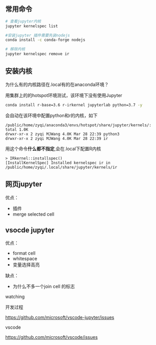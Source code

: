 ## 常用命令

```bash
# 查看jupyter内核
jupyter kernelspec list

#安装jupyter 插件需要先装nodejs
conda install -c conda-forge nodejs

# 移除内核
jupyter kernelspec remove ir
```

## 安装内核

为什么有的内核路径在.local有的在anaconda环境？



用集群上的的hotspot环境测试，该环境下没有使用Jupyter

```bash
conda install r-base=3.6 r-irkernel jupyterlab python=3.7 -y
```

会自动在该环境中配置python和r的内核，如下

```
/public/home/zyqi/anaconda3/envs/hotspot/share/jupyter/kernels/:
total 1.0K
drwxr-xr-x 2 zyqi MJWang 4.0K Mar 28 22:39 python3
drwxr-xr-x 2 zyqi MJWang 4.0K Mar 28 22:39 ir
```



用这个命令**什么都不指定**,会在.local下配置R内核

```
> IRkernel::installspec()
[InstallKernelSpec] Installed kernelspec ir in /public/home/zyqi/.local/share/jupyter/kernels/ir
```





## 网页jupyter

优点：

- 插件
- merge selected cell







## vsocde jupyter

优点：

- format cell
- whitespace
- 变量选择高亮



缺点：

- 为什么不多一个join cell 的标志





watching

开发过程

https://github.com/microsoft/vscode-jupyter/issues





vscode

https://github.com/microsoft/vscode/issues
